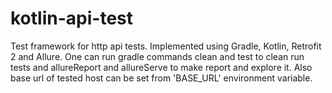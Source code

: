 # kotlin-api-test
Test framework for http api tests. Implemented using Gradle, Kotlin, Retrofit 2 and Allure.
One can run gradle commands clean and test to clean run tests and allureReport and allureServe to make report and explore it.
Also base url of tested host can be set from 'BASE_URL' environment variable.
